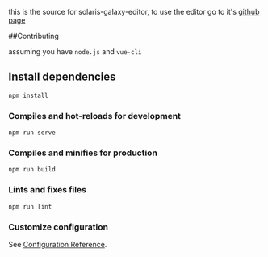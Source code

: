 this is the source for solaris-galaxy-editor, to use the editor go to it's [github page](https://kurtzmusch.github.io/solaris-galaxy-editor/)

##Contributing

assuming you have `node.js` and `vue-cli`

## Install dependencies
```
npm install
```

### Compiles and hot-reloads for development
```
npm run serve
```

### Compiles and minifies for production
```
npm run build
```

### Lints and fixes files
```
npm run lint
```

### Customize configuration
See [Configuration Reference](https://cli.vuejs.org/config/).
